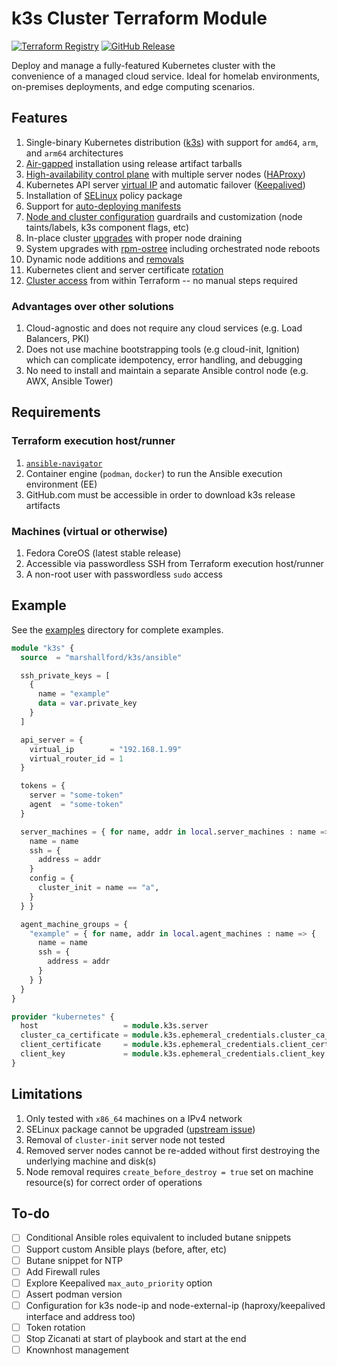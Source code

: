 # k3s Cluster Terraform Module

[![Terraform Registry](https://img.shields.io/badge/terraform-ansible--k3s-%23844FBA?logo=terraform&logoColor=%23844FBA)](https://registry.terraform.io/modules/marshallford/k3s/ansible/latest)
[![GitHub Release](https://img.shields.io/github/v/release/marshallford/terraform-ansible-k3s?sort=semver&display_name=release&logo=github)](https://github.com/marshallford/terraform-ansible-k3s/releases)

Deploy and manage a fully-featured Kubernetes cluster with the convenience of a managed cloud service. Ideal for homelab environments, on-premises deployments, and edge computing scenarios.

## Features

1. Single-binary Kubernetes distribution ([k3s](https://docs.k3s.io/)) with support for `amd64`, `arm`, and `arm64` architectures
2. [Air-gapped](https://docs.k3s.io/installation/airgap) installation using release artifact tarballs
3. [High-availability control plane](https://docs.k3s.io/architecture#high-availability-k3s) with multiple server nodes ([HAProxy](https://www.haproxy.org/))
4. Kubernetes API server [virtual IP](https://docs.k3s.io/architecture#fixed-registration-address-for-agent-nodes) and automatic failover ([Keepalived](https://www.keepalived.org/))
5. Installation of [SELinux](https://docs.k3s.io/advanced#selinux-support) policy package
6. Support for [auto-deploying manifests](https://docs.k3s.io/installation/packaged-components#auto-deploying-manifests-addons)
7. [Node and cluster configuration](https://docs.k3s.io/installation/configuration) guardrails and customization (node taints/labels, k3s component flags, etc)
8. In-place cluster [upgrades](https://docs.k3s.io/upgrades/manual#upgrade-k3s-using-the-binary) with proper node draining
9. System upgrades with [rpm-ostree](https://coreos.github.io/rpm-ostree/) including orchestrated node reboots
10. Dynamic node additions and [removals](https://docs.k3s.io/installation/uninstall)
11. Kubernetes client and server certificate [rotation](https://docs.k3s.io/cli/certificate#checking-expiration-dates)
12. [Cluster access](https://docs.k3s.io/cluster-access) from within Terraform -- no manual steps required

### Advantages over other solutions

1. Cloud-agnostic and does not require any cloud services (e.g. Load Balancers, PKI)
2. Does not use machine bootstrapping tools (e.g cloud-init, Ignition) which can complicate idempotency, error handling, and debugging
3. No need to install and maintain a separate Ansible control node (e.g. AWX, Ansible Tower)

## Requirements

### Terraform execution host/runner

1. [`ansible-navigator`](https://ansible.readthedocs.io/projects/navigator/installation/)
2. Container engine (`podman`, `docker`) to run the Ansible execution environment (EE)
3. GitHub.com must be accessible in order to download k3s release artifacts

### Machines (virtual or otherwise)

1. Fedora CoreOS (latest stable release)
2. Accessible via passwordless SSH from Terraform execution host/runner
3. A non-root user with passwordless `sudo` access

## Example

See the [examples](/examples) directory for complete examples.

```terraform
module "k3s" {
  source  = "marshallford/k3s/ansible"

  ssh_private_keys = [
    {
      name = "example"
      data = var.private_key
    }
  ]

  api_server = {
    virtual_ip        = "192.168.1.99"
    virtual_router_id = 1
  }

  tokens = {
    server = "some-token"
    agent  = "some-token"
  }

  server_machines = { for name, addr in local.server_machines : name => {
    name = name
    ssh = {
      address = addr
    }
    config = {
      cluster_init = name == "a",
    }
  } }

  agent_machine_groups = {
    "example" = { for name, addr in local.agent_machines : name => {
      name = name
      ssh = {
        address = addr
      }
    } }
  }
}

provider "kubernetes" {
  host                   = module.k3s.server
  cluster_ca_certificate = module.k3s.ephemeral_credentials.cluster_ca_certificate
  client_certificate     = module.k3s.ephemeral_credentials.client_certificate
  client_key             = module.k3s.ephemeral_credentials.client_key
}
```

## Limitations

1. Only tested with `x86_64` machines on a IPv4 network
2. SELinux package cannot be upgraded ([upstream issue](https://github.com/coreos/rpm-ostree/issues/2127))
3. Removal of `cluster-init` server node not tested
4. Removed server nodes cannot be re-added without first destroying the underlying machine and disk(s)
5. Node removal requires `create_before_destroy = true` set on machine resource(s) for correct order of operations

## To-do

- [ ] Conditional Ansible roles equivalent to included butane snippets
- [ ] Support custom Ansible plays (before, after, etc)
- [ ] Butane snippet for NTP
- [ ] Add Firewall rules
- [ ] Explore Keepalived `max_auto_priority` option
- [ ] Assert podman version
- [ ] Configuration for k3s node-ip and node-external-ip (haproxy/keepalived interface and address too)
- [ ] Token rotation
- [ ] Stop Zicanati at start of playbook and start at the end
- [ ] Knownhost management
